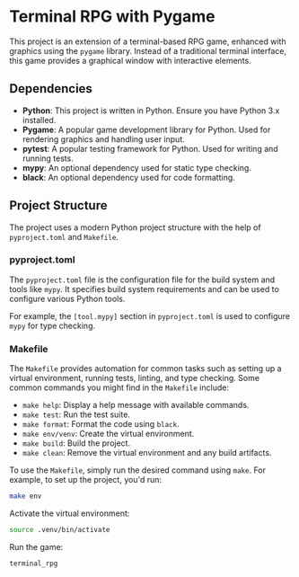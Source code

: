 # Terminal RPG with Pygame

This project is an extension of a terminal-based RPG game, enhanced with graphics using the `pygame` library. Instead of a traditional terminal interface, this game provides a graphical window with interactive elements.

## Dependencies

- **Python**: This project is written in Python. Ensure you have Python 3.x installed.
- **Pygame**: A popular game development library for Python. Used for rendering graphics and handling user input.
- **pytest**: A popular testing framework for Python. Used for writing and running tests.
- **mypy**: An optional dependency used for static type checking.
- **black**: An optional dependency used for code formatting.

## Project Structure

The project uses a modern Python project structure with the help of `pyproject.toml` and `Makefile`.

### pyproject.toml

The `pyproject.toml` file is the configuration file for the build system and tools like `mypy`. It specifies build system requirements and can be used to configure various Python tools.

For example, the `[tool.mypy]` section in `pyproject.toml` is used to configure `mypy` for type checking.

### Makefile

The `Makefile` provides automation for common tasks such as setting up a virtual environment, running tests, linting, and type checking. Some common commands you might find in the `Makefile` include:

- `make help`: Display a help message with available commands.
- `make test`: Run the test suite.
- `make format`: Format the code using `black`.
- `make env/venv`: Create the virtual environment.
- `make build`: Build the project.
- `make clean`: Remove the virtual environment and any build artifacts.

To use the `Makefile`, simply run the desired command using `make`. For example, to set up the project, you'd run:

```bash
make env
```

Activate the virtual environment:
```bash
source .venv/bin/activate
```

Run the game:
```bash
terminal_rpg
```